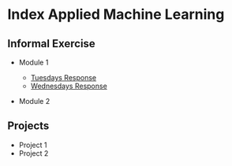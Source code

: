 # Index Applied Machine Learning

## Informal Exercise
- Module 1
    - [Tuesdays Response](tues1.md)
    - [Wednesdays Response](wedn1.md)

- Module 2

## Projects

- Project 1
- Project 2